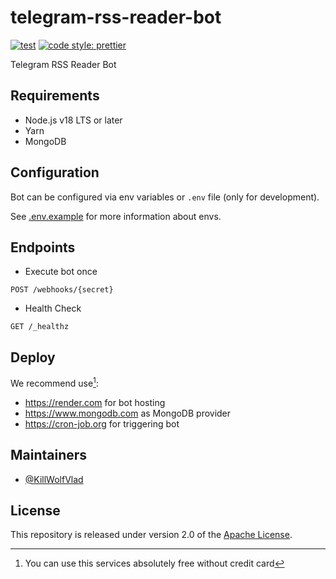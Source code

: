 # telegram-rss-reader-bot

[![test](https://github.com/KillWolfVlad/telegram-rss-reader-bot/actions/workflows/test.yaml/badge.svg?branch=master)](https://github.com/KillWolfVlad/telegram-rss-reader-bot/actions/workflows/test.yaml)
[![code style: prettier](https://img.shields.io/badge/code_style-prettier-ff69b4.svg)](https://github.com/prettier/prettier)

Telegram RSS Reader Bot

## Requirements

- Node.js v18 LTS or later
- Yarn
- MongoDB

## Configuration

Bot can be configured via env variables or `.env` file (only for development).

See [.env.example](./.env.example) for more information about envs.

## Endpoints

- Execute bot once

```http
POST /webhooks/{secret}
```

- Health Check

```http
GET /_healthz
```

## Deploy

We recommend use[^1]:

- <https://render.com> for bot hosting
- <https://www.mongodb.com> as MongoDB provider
- <https://cron-job.org> for triggering bot

[^1]: You can use this services absolutely free without credit card

## Maintainers

- [@KillWolfVlad](https://github.com/KillWolfVlad)

## License

This repository is released under version 2.0 of the
[Apache License](https://www.apache.org/licenses/LICENSE-2.0).
